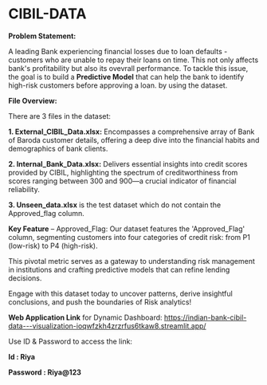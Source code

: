 # CIBIL-DATA

**Problem Statement:**

A leading Bank experiencing financial losses due to loan defaults - customers who are unable to repay their loans on time. This not only affects bank's profitability but also its ovevrall performance. To tackle this issue, the goal is to build a **Predictive Model** that can help the bank to identify high-risk customers before approving a loan. 
by using the dataset. 

**File Overview:**

There are 3  files in the dataset:

**1. External_CIBIL_Data.xlsx:** Encompasses a comprehensive array of Bank of Baroda customer details, offering a deep dive into the financial habits and demographics of bank clients. 

**2. Internal_Bank_Data.xlsx:** Delivers essential insights into credit scores provided by CIBIL, highlighting the spectrum of creditworthiness from scores ranging between 300 and 900—a crucial indicator of financial reliability. 

**3. Unseen_data.xlsx** is the test dataset which do not contain the Approved_flag column.

**Key Feature** – Approved_Flag: Our dataset features the 'Approved_Flag' column, segmenting customers into four categories of credit risk: from P1 (low-risk) to P4 (high-risk). 

This pivotal metric serves as a gateway to understanding risk management in institutions and crafting predictive models that can refine lending decisions. 

Engage with this dataset today to uncover patterns, derive insightful conclusions, and push the boundaries of Risk analytics!

**Web Application Link** for Dynamic Dashboard: https://indian-bank-cibil-data---visualization-ioqwfzkh4zrzrfus6tkaw8.streamlit.app/

Use ID & Password to access the link:

**Id :  Riya**

**Password : Riya@123**
